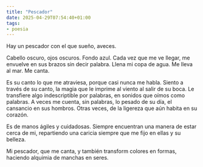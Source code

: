 ```yaml
---
title: "Pescador"
date: 2025-04-29T07:54:40+01:00
tags:
- poesia
---
```

Hay un pescador con el que sueño, aveces.

Cabello oscuro, ojos oscuros. Fondo azul. Cada vez que me ve llegar, me envuelve en sus brazos sin decir palabra. Llena mi copa de agua. Me lleva al mar. Me canta. 

Es su canto lo que me atraviesa, porque casi nunca me habla. Siento a través de su canto, la magia que le imprime al viento al salir de su boca. Le transfiere algo indescriptible por palabras, en sonidos que oímos como palabras. A veces me cuenta, sin palabras, lo pesado de su día, el cansancio en sus hombros. Otras veces, de la ligereza que aún habita en su corazón.

Es de manos ágiles y cuidadosas. Siempre encuentran una manera de estar cerca de mi, repartiendo una caricia siempre que me fijo en ellas y su belleza.

Mi pescador, que me canta, y también transform colores en formas, haciendo alquimia de manchas en seres.

